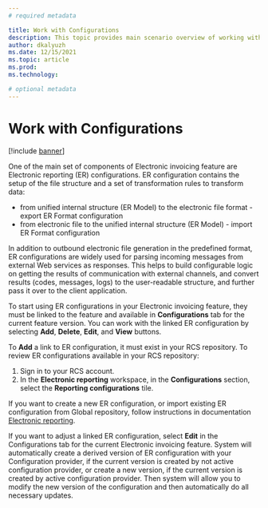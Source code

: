 ```yaml
---
# required metadata

title: Work with Configurations
description: This topic provides main scenario overview of working with ER configurations from Globalization features workspace.
author: dkalyuzh
ms.date: 12/15/2021
ms.topic: article
ms.prod: 
ms.technology: 

# optional metadata
---
```


# Work with Configurations

[!include [banner](../includes/banner.md)]


One of the main set of components of Electronic invoicing feature are Electronic reporting (ER) configurations. ER configuration contains the setup of the file structure and a set of transformation rules to transform data:
 - from unified internal structure (ER Model) to the electronic file format - export ER Format configuration
 - from electronic file to the unified internal structure (ER Model) - import ER Format configuration

In addition to outbound electronic file generation in the predefined format, ER configurations are widely used for parsing incoming messages from external Web services as responses. This helps to build configurable logic on getting the results of communication with external channels, and convert results (codes, messages, logs) to the user-readable structure, and further pass it over to the client application.

To start using ER configurations in your Electronic invoicing feature, they must be linked to the feature and available in **Configurations** tab for the current feature version. You can work with the linked ER configuration by selecting **Add**, **Delete**, **Edit**, and **View** buttons.

To **Add** a link to ER configuration, it must exist in your RCS repository. To review ER configurations available in your RCS repository:
 1. Sign in to your RCS account.
 2. In the **Electronic reporting** workspace, in the **Configurations** section, select the **Reporting configurations** tile.

If you want to create a new ER configuration, or import existing ER configuration from Global repository, follow instructions in documentation [Electronic reporting](../../fin-ops-core/dev-itpro/analytics/general-electronic-reporting.md).

If you want to adjust a linked ER configuration, select **Edit** in the Configurations tab for the current Electronic invoicing feature. System will automatically create a derived version of ER configuration with your Configuration provider, if the current version is created by not active configuration provider, or create a new version, if the current version is created by active configuration provider. Then system will allow you to modify the new version of the configuration and then automatically do all necessary updates.
